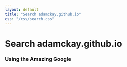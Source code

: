```yaml
---
layout: default
title: "Search adamckay.github.io"
css: "/css/search.css"
---
```


# Search adamckay.github.io

### Using the Amazing Google

<div id="google-custom-search">
<script>
  (function() {
    var cx = '016186322848216555975:d7hpmo7nkni';
    var gcse = document.createElement('script');
    gcse.type = 'text/javascript';
    gcse.async = true;
    gcse.src = (document.location.protocol == 'https:' ? 'https:' : 'http:') +
        '//cse.google.com/cse.js?cx=' + cx;
    var s = document.getElementsByTagName('script')[0];
    s.parentNode.insertBefore(gcse, s);
  })();
</script>
<gcse:search></gcse:search></div>
<style>
html {
	overflow-y: scroll; 
}
</style>
